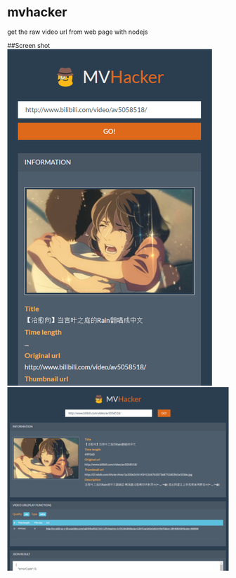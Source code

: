 # mvhacker
get the raw video url from web page with nodejs

##Screen shot
![image](https://github.com/sosopop/mvhacker/blob/master/screen_shot/screen_shot1.png)
![image](https://github.com/sosopop/mvhacker/blob/master/screen_shot/screen_shot2.png)

